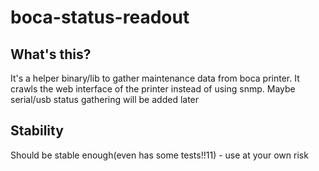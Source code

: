 # boca-status-readout

## What's this?

It's a helper binary/lib to gather maintenance data from boca printer. It crawls the web interface of the printer instead of using snmp. Maybe serial/usb status gathering will be added later

## Stability

Should be stable enough(even has some tests!!11) - use at your own risk
